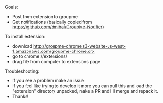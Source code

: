 Goals:
- Post from extension to groupme
- Get notifications (basically copied from https://github.com/dmihal/GroupMe-Notifier)

To install extension:
- download http://groupme-chrome.s3-website-us-west-1.amazonaws.com/groupme-chrome.crx
- go to chrome://extensions/
- drag file from computer to extensions page

Troubleshooting:
- If you see a problem make an issue
- If you feel like trying to develop it more you can pull this and load the "extension" directory unpacked, make a PR and I'll merge and repack it.
- Thanks!
